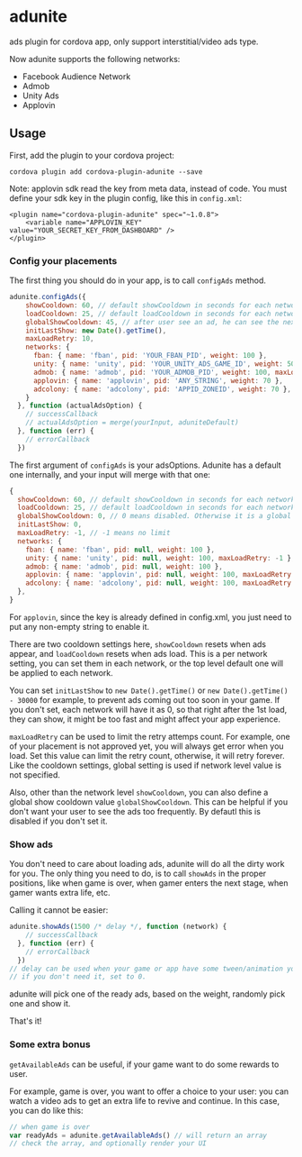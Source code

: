 # adunite
ads plugin for cordova app, only support interstitial/video ads type.

Now adunite supports the following networks:

* Facebook Audience Network
* Admob
* Unity Ads
* Applovin

## Usage

First, add the plugin to your cordova project:

```
cordova plugin add cordova-plugin-adunite --save
```

Note: applovin sdk read the key from meta data, instead of code. You must define your sdk key in the plugin config, like this in `config.xml`:

```
<plugin name="cordova-plugin-adunite" spec="~1.0.8">
    <variable name="APPLOVIN_KEY" value="YOUR_SECRET_KEY_FROM_DASHBOARD" />
</plugin>
```

### Config your placements

The first thing you should do in your app, is to call `configAds` method.

```js
adunite.configAds({
    showCooldown: 60, // default showCooldown in seconds for each network
    loadCooldown: 25, // default loadCooldown in seconds for each network
    globalShowCooldown: 45, // after user see an ad, he can see the next only after 45 seconds
    initLastShow: new Date().getTime(),
    maxLoadRetry: 10,
    networks: {
      fban: { name: 'fban', pid: 'YOUR_FBAN_PID', weight: 100 },
      unity: { name: 'unity', pid: 'YOUR_UNITY_ADS_GAME_ID', weight: 50, showCooldown: 50 },
      admob: { name: 'admob', pid: 'YOUR_ADMOB_PID', weight: 100, maxLoadRetry: 15 },
      applovin: { name: 'applovin', pid: 'ANY_STRING', weight: 70 },
      adcolony: { name: 'adcolony', pid: 'APPID_ZONEID', weight: 70 },
    }
  }, function (actualAdsOption) {
    // successCallback
    // actualAdsOption = merge(yourInput, aduniteDefault)
  }, function (err) {
    // errorCallback
  })
```

The first argument of `configAds` is your adsOptions. Adunite has a default one internally, and your input will merge with that one:

```js
{
  showCooldown: 60, // default showCooldown in seconds for each network
  loadCooldown: 25, // default loadCooldown in seconds for each network
  globalShowCooldown: 0, // 0 means disabled. Otherwise it is a global show cooldown in seconds
  initLastShow: 0,
  maxLoadRetry: -1, // -1 means no limit
  networks: {
    fban: { name: 'fban', pid: null, weight: 100 },
    unity: { name: 'unity', pid: null, weight: 100, maxLoadRetry: -1 },
    admob: { name: 'admob', pid: null, weight: 100 },
    applovin: { name: 'applovin', pid: null, weight: 100, maxLoadRetry: -1 },
    adcolony: { name: 'adcolony', pid: null, weight: 100, maxLoadRetry: -1 },
  },
}
```

For `applovin`, since the key is already defined in config.xml, you just need to put any non-empty string to enable it.

There are two cooldown settings here, `showCooldown` resets when ads appear, and `loadCooldown` resets when ads load. This is a per network setting, you can set them in each network, or the top level default one will be applied to each network.

You can set `initLastShow` to `new Date().getTime()` or `new Date().getTime() - 30000` for example, to prevent ads coming out too soon in your game. If you don't set, each network will have it as 0, so that right after the 1st load, they can show, it might be too fast and might affect your app experience.

`maxLoadRetry` can be used to limit the retry attemps count. For example, one of your placement is not approved yet, you will always get error when you load. Set this value can limit the retry count, otherwise, it will retry forever. Like the cooldown settings, global setting is used if network level value is not specified.

Also, other than the network level `showCooldown`, you can also define a global show cooldown value `globalShowCooldown`. This can be helpful if you don't want your user to see the ads too frequently. By defautl this is disabled if you don't set it.

### Show ads

You don't need to care about loading ads, adunite will do all the dirty work for you. The only thing you need to do, is to call `showAds` in the proper positions, like when game is over, when gamer enters the next stage, when gamer wants extra life, etc.

Calling it cannot be easier:

```js
adunite.showAds(1500 /* delay */, function (network) {
    // successCallback
  }, function (err) {
    // errorCallback
  })
// delay can be used when your game or app have some tween/animation you want to show user first.
// if you don't need it, set to 0.
```

adunite will pick one of the ready ads, based on the weight, randomly pick one and show it.

That's it!

### Some extra bonus

`getAvailableAds` can be useful, if your game want to do some rewards to user.

For example, game is over, you want to offer a choice to your user: you can watch a video ads to get an extra life to revive and continue. In this case, you can do like this:

```js
// when game is over
var readyAds = adunite.getAvailableAds() // will return an array
// check the array, and optionally render your UI
```
